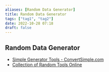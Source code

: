 ```yaml
---
aliases: [Random Data Generator]
title: Random Data Generator
tags: ["tag1", "tag2"]
date: 2022-10-28 07:18
draft: false
---
```


## Random Data Generator

- [Simple Generator Tools - ConvertSimple.com](https://www.convertsimple.com/generators/)
- [Collection of Random Tools Online](https://codebeautify.org/random-tools)

